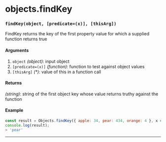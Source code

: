 # objects.findKey

<!-- div class="doc-container" -->

<!-- div -->


<!-- div -->

<h3 id="findkeyobject-predicatex-thisarg"><code>findKey(object, [predicate=(x)], [thisArg])</code></h3>

FindKey returns the key of the first property value for which a supplied function returns true

#### Arguments
1. `object` *(object)*: input object
2. `[predicate=(x)]` *(function)*: function to test against object values
3. `[thisArg]` *(&#42;)*: value of this in a function call

#### Returns
*(string)*: string of the first object key whose value returns truthy against the function

#### Example
```js
const result = Objects.findKey({ apple: 34, pear: 434, orange: 4 }, x => x > 100 );
console.log(result);
> 'pear'
```
---

<!-- /div -->

<!-- /div -->

<!-- /div -->
